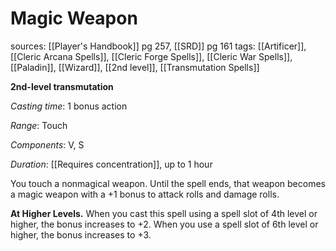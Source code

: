 # Magic Weapon
sources: [[Player's Handbook]] pg 257, [[SRD]] pg 161
tags: [[Artificer]], [[Cleric Arcana Spells]], [[Cleric Forge Spells]], [[Cleric War Spells]], [[Paladin]], [[Wizard]], [[2nd level]], [[Transmutation Spells]]

**2nd-level transmutation**

*Casting time*: 1 bonus action

*Range*: Touch

*Components*: V, S

*Duration*: [[Requires concentration]], up to 1 hour

You touch a nonmagical weapon. Until the spell ends, that weapon becomes a magic weapon with a +1 bonus to attack rolls and damage rolls.

**At Higher Levels.** When you cast this spell using a spell slot of 4th level or higher, the bonus increases to +2. When you use a spell slot of 6th level or higher, the bonus increases to +3.
